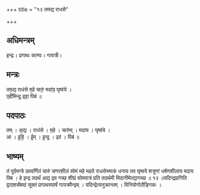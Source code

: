 +++
title = "१२ तमद्य राधसे"

+++
## अधिमन्त्रम्
इन्द्रः। प्रगाथः काण्वः। गायत्री।

## मन्त्रः
तम॒द्य राध॑से म॒हे चारुं॒ मदा॑य॒ घृष्व॑ये ।  
एही॑मिन्द्र॒ द्रवा॒ पिब॑ ॥

## पदपाठः
तम् । अ॒द्य । राध॑से । म॒हे । चारु॑म् । मदा॑य । घृष्व॑ये ।  
आ । इ॒हि॒ । ई॒म् । इ॒न्द्र॒ । द्रव॑ । पिब॑ ॥

## भाष्यम्
तं पूर्वमन्त्रे उपवर्णितं चारुं चणरशीलं सोमं महे महते राधसेस्माकं धनाय तव घृष्वये शत्रूणां धर्षणशीलाय मदाय पिब । हे इन्द्र तदर्थं अद्य द्रव गच्छ शीघ्रं सोमपात्रं प्रति तदर्थमी मिदानीमेत्द्यागच्छ ॥ १२ ॥यदिन्द्रप्रागिति द्वादशर्चंषष्ठं सूक्तं प्रगाथस्यार्षं गायत्रमैन्द्रम् । यदिन्द्रेत्यनुक्रान्तम् । विनियोगोलैङ्गिकः ।